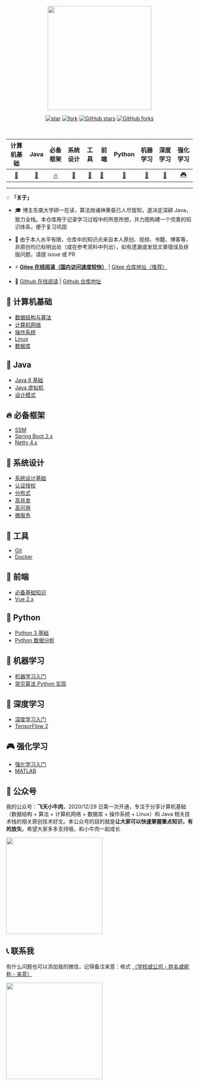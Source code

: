 <br>
<br>

<p align="center">
    <img width="280px" src="https://gitee.com/veal98/images/raw/master/img/20210212163625.png" >
</p>


<div align="center">

[![star](https://gitee.com/veal98/CS-Wiki/badge/star.svg?theme=dark)](https://gitee.com/veal98/CS-Wiki/stargazers)
[![fork](https://gitee.com/veal98/CS-Wiki/badge/fork.svg?theme=dark)](https://gitee.com/veal98/CS-Wiki/members)
[![GitHub stars](https://img.shields.io/github/stars/Veal98/CS-Wiki?logo=github)](https://github.com/Veal98/CS-Wiki/stargazers)
[![GitHub forks](https://img.shields.io/github/forks/Veal98/CS-Wiki?logo=github)](https://github.com/Veal98/CS-Wiki/network)


<br>


|                          计算机基础                          |                          Java                           |                          必备框架                           |                          系统设计                           |                          工具                           | 前端                                                    |                          Python                           |                          机器学习                           |                          深度学习                           |                          强化学习                           |
| :----------------------------------------------------------: | :-----------------------------------------------------: | :---------------------------------------------------------: | :---------------------------------------------------------: | :-----------------------------------------------------: | ------------------------------------------------------- | :-------------------------------------------------------: | :---------------------------------------------------------: | :---------------------------------------------------------: | :---------------------------------------------------------: |
| [📑](https://veal98.gitee.io/cs-wiki/#/README?id=📑-计算机基础) | [🍵](https://veal98.gitee.io/cs-wiki/#/README?id=🍵-java) | [🔥](https://veal98.gitee.io/cs-wiki/#/README?id=🔥-必备框架) | [👷](https://veal98.gitee.io/cs-wiki/#/README?id=👷-系统设计) | [🔨](https://veal98.gitee.io/cs-wiki/#/README?id=🔨-工具) | [🎨](https://veal98.gitee.io/cs-wiki/#/README?id=🎨-前端) | [🐍](https://veal98.gitee.io/cs-wiki/#/README?id=🐍-python) | [🤖](https://veal98.gitee.io/cs-wiki/#/README?id=🤖-机器学习) | [🌺](https://veal98.gitee.io/cs-wiki/#/README?id=🌺-深度学习) | [🎮](https://veal98.gitee.io/cs-wiki/#/README?id=🎮-强化学习) |


</div>

---

💡 **「关于」**

- 🎓 博主东南大学研一在读，算法岗诸神黄昏已人尽皆知，遂决定深耕 Java，致力全栈。本仓库用于记录学习过程中的所思所想，并力图构建一个完善的知识体系，便于复习巩固

- 🙏 由于本人水平有限，仓库中的知识点来自本人原创、视频、书籍、博客等，非原创均已标明出处（或在参考资料中列出），如有遗漏或发现文章错误及排版问题，请提 issue 或 PR

- ⚡ **[Gitee 在线阅读（国内访问速度较快）](https://veal98.gitee.io/cs-wiki)** | [Gitee 仓库地址（推荐）](https://gitee.com/veal98/CS-Wiki)

- 🔮 [Github 在线阅读](https://veal98.github.io/CS-Wiki/) | [Github 仓库地址](https://github.com/Veal98/CS-Wiki)

## 📑 计算机基础

- [数据结构与算法](https://veal98.gitee.io/cs-wiki/#/README?id=数据结构与算法)
- [计算机网络](https://veal98.gitee.io/cs-wiki/#/README?id=计算机网络)
- [操作系统](https://veal98.gitee.io/cs-wiki/#/README?id=操作系统)
- [Linux](https://veal98.gitee.io/cs-wiki/#/README?id=linux)
- [数据库](https://veal98.gitee.io/cs-wiki/#/README?id=数据库)

## 🍵 Java

- [Java 8 基础](https://veal98.gitee.io/cs-wiki/#/README?id=java-8-%e5%9f%ba%e7%a1%80)
- [Java 虚拟机](https://veal98.gitee.io/cs-wiki/#/README?id=java-%e8%99%9a%e6%8b%9f%e6%9c%ba)
- [设计模式](https://veal98.gitee.io/cs-wiki/#/README?id=设计模式)

## 🔥 必备框架

- [SSM](https://veal98.gitee.io/cs-wiki/#/README?id=ssm)
- [Spring Boot 2.x](https://veal98.gitee.io/cs-wiki/#/README?id=spring-boot-2x)
- [Netty 4.x](https://veal98.gitee.io/cs-wiki/#/README?id=%e2%91%a2-netty-4x)

## 👷 系统设计

- [系统设计基础](https://veal98.gitee.io/cs-wiki/#/README?id=%e7%b3%bb%e7%bb%9f%e8%ae%be%e8%ae%a1%e5%9f%ba%e7%a1%80)
- [认证授权](https://veal98.gitee.io/cs-wiki/#/README?id=%e8%ae%a4%e8%af%81%e6%8e%88%e6%9d%83)
- [分布式](https://veal98.gitee.io/cs-wiki/#/README?id=%e5%88%86%e5%b8%83%e5%bc%8f)
- [高并发](https://veal98.gitee.io/cs-wiki/#/README?id=%e9%ab%98%e5%b9%b6%e5%8f%91)
- [高可用](https://veal98.gitee.io/cs-wiki/#/README?id=%e9%ab%98%e5%8f%af%e7%94%a8)
- [微服务](https://veal98.gitee.io/cs-wiki/#/README?id=%e5%be%ae%e6%9c%8d%e5%8a%a1)

## 🔨 工具

- [Git](https://veal98.gitee.io/cs-wiki/#/README?id=git)
- [Docker](https://veal98.gitee.io/cs-wiki/#/README?id=docker)

## 🎨 前端

- [必备基础知识](https://veal98.gitee.io/cs-wiki/#/README?id=%e5%bf%85%e5%a4%87%e5%9f%ba%e7%a1%80%e7%9f%a5%e8%af%86)
- [Vue 2.x](https://veal98.gitee.io/cs-wiki/#/README?id=vue-2x)

## 🐍 Python

- [Python 3 基础](https://veal98.gitee.io/cs-wiki/#/README?id=python-3-基础)
- [Python 数据分析](https://veal98.gitee.io/cs-wiki/#/README?id=python-数据分析)

## 🤖 机器学习

- [机器学习入门](https://veal98.gitee.io/cs-wiki/#/README?id=机器学习入门)
- [常见算法 Python 实现](https://veal98.gitee.io/cs-wiki/#/README?id=常见算法-python-实现)

## 🌺 深度学习

- [深度学习入门](https://veal98.gitee.io/cs-wiki/#/README?id=深度学习入门)
- [TensorFlow 2](https://veal98.gitee.io/cs-wiki/#/README?id=tensorflow-2)

## 🎮 强化学习

- [强化学习入门](https://veal98.gitee.io/cs-wiki/#/README?id=强化学习入门)
- [MATLAB](https://veal98.gitee.io/cs-wiki/#/README?id=matlab)

## 💬 公众号

我的公众号：**飞天小牛肉**，2020/12/29 日第一次开通，专注于分享计算机基础（数据结构 + 算法 + 计算机网络 + 数据库 + 操作系统 + Linux）和 Java 相关技术栈的相关原创技术好文。本公众号的目的就是**让大家可以快速掌握重点知识，有的放矢**。希望大家多多支持哦，和小牛肉一起成长

<img width="260px" src="https://gitee.com/veal98/images/raw/master/img/公众号二维码.png" >

## 📞 联系我

有什么问题也可以添加我的微信，记得备注来意：格式 <u>（学校或公司 - 姓名或昵称 - 来意）</u>

<img width="260px" src="https://gitee.com/veal98/images/raw/master/img/微信图片_20210105121328.jpg" >
